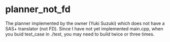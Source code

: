 # planner_not_fd
The planner implemented by the owner (Yuki Suzuki) which does not have a SAS+ translator (not FD). 
Since I have not yet implemented main.cpp, when you buid test_case in ./test, you may need to build twice or three times.
